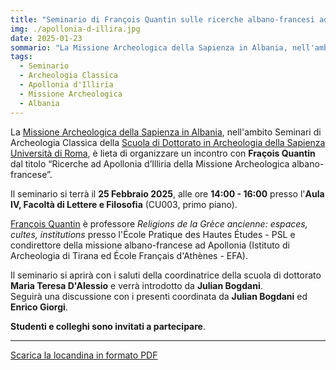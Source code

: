 ```yaml
---
title: "Seminario di François Quantin sulle ricerche albano-francesi ad Apollonia d’Illiria"
img: ./apollonia-d-illira.jpg
date: 2025-01-23
sommario: "La Missione Archeologica della Sapienza in Albania, nell'ambito Seminari di Archeologia Classica della [Scuola di Dottorato in Archeologia della Sapienza Università di Roma, è lieta di organizzare un incontro con Fraçois Quantin dal titolo “Ricerche ad Apollonia d’Illiria della Missione Archeologica albano-francese”"
tags:
  - Seminario
  - Archeologia Classica
  - Apollonia d'Illiria
  - Missione Archeologica
  - Albania
---
```


La [Missione Archeologica della Sapienza in Albania](../../ricerca/missione-archeologica-sapienza-a-cuka-e-ajtoit-albania/), nell'ambito Seminari di Archeologia Classica della [Scuola di Dottorato in Archeologia della Sapienza Università di Roma](https://phd.uniroma1.it/web/ARCHEOLOGIA_nD3482_IT.aspx), è lieta di organizzare un incontro con **Fraçois Quantin** dal titolo
“Ricerche ad Apollonia d’Illiria della Missione Archeologica albano-francese”.

Il seminario si terrà il **25 Febbraio 2025**, alle ore **14:00 - 16:00** presso l'**Aula IV, Facoltà di Lettere e Filosofia** (CU003, primo piano).

[François Quantin](https://www.ephe.psl.eu/francois-quantin) è professore _Religions de la Grèce ancienne: espaces, cultes, institutions_ presso l'École Pratique des Hautes Études - PSL e condirettore della missione albano-francese ad Apollonia (Istituto di Archeologia di Tirana ed École Français d'Athènes - EFA).

Il seminario si aprirà con i saluti della coordinatrice della scuola di dottorato **Maria Teresa D'Alessio** e verrà introdotto da **Julian Bogdani**.  
Seguirà una discussione con i presenti coordinata da **Julian Bogdani** ed **Enrico Giorgi**.

**Studenti e colleghi sono invitati a partecipare**.

---


[Scarica la locandina in formato PDF](./locandina-quantin-apollonia.pdf)

